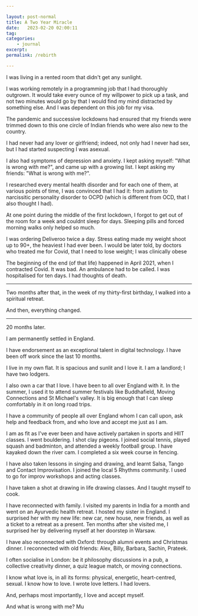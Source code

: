```yaml
---

layout: post-normal
title: A Two Year Miracle
date:   2023-02-20 02:00:11
tag: 
categories: 
    - journal
excerpt: 
permalink: /rebirth

---
```





I was living in a rented room that didn't get any sunlight.

I was working remotely in a programming job that I had thoroughly outgrown. It would take every ounce of my willpower to pick up a task, and not two minutes would go by that I would find my mind distracted by something else. And I was dependent on this job for my visa.

The pandemic and successive lockdowns had ensured that my friends were trimmed down to this one circle of Indian friends who were also new to the country. 

I had never had any lover or girlfriend; indeed, not only had I never had sex, but I had started suspecting I was asexual.

I also had symptoms of depression and anxiety. I kept asking myself: "What is wrong with me?", and came up with a growing list. I kept asking my friends: "What is wrong with me?". 

I researched every mental health disorder and for each one of them, at various points of time, I was convinced that I had it: from autism to narcissitic personality disorder to OCPD (which is different from OCD, that I also thought I had).

At one point during the middle of the first lockdown, I forgot to get out of the room for a week and couldnt sleep for days. Sleeping pills and forced morning walks only helped so much.   

I was ordering Deliveroo twice a day. Stress eating made my weight shoot up to 90+, the heaviest I had ever been. I would be later told, by doctors who treated me for Covid, that I need to lose weight; I was clinically obese

The beginning of the end (of that life) happened in April 2021, when I contracted Covid. It was bad. An ambulance had to be called. I was hospitalised for ten days.  I had thoughts of death. 


------

Two months after that, in the week of my thirty-first birthday, I walked into a spiritual retreat. 

And then, everything changed.

------


20 months later.

I am permanently settled in England. 

I have endorsement as an exceptional talent in digital technology. I have been off work since the last 10 months.

I live in my own flat. It is spacious and sunlit and I love it. I am a landlord; I have two lodgers. 

I also own a car that I love. I have been to all over England  with it. In the summer, I used it to attend summer festivals like Buddhafield, Moving Connections and St Michael's valley. It is big enough that I can sleep comfortably in it on long road trips.

I have a community of people all over England whom I can call upon, ask help and feedback from, and who love and accept me just as I am. 

I am as fit as I've ever been and have actively partaken in sports and HIIT classes. I went bouldering. I shot clay pigeons. I joined social tennis, played squash and badminton, and attended a weekly football group. I have kayaked down the river cam.  I completed a six week course in fencing. 

I have also taken lessons in singing and drawing, and learnt Salsa, Tango and Contact Improvisation. I joined the local 5 Rhythms community.  I used to go for improv workshops and acting classes. 

I have taken a shot at drawing in life drawing classes. And I taught myself to cook. 

I have reconnected with family. I visited my parents in India for a month and went on an Ayurvedic health retreat. I hosted my sister in England. I surprised her with my new life: new car, new house, new friends, as well as a ticket to a retreat as a present. Ten months after she visited me, I surprised her by delivering myself at her doorstep in Warsaw.

I have also reconnected with Oxford: through alumni events and Christmas dinner. I reconnected with old friends: Alex, Billy, Barbara, Sachin, Prateek.

I often socialise in London: be it philosophy discussions in a pub, a collective creativity dinner, a quiz league match, or moving connections. 

I know what love is, in all its forms: physical, energetic, heart-centred, sexual.  I know how to love. I wrote love letters. I had lovers. 

And, perhaps most importantly,  I love and accept myself.

And what is wrong with me? Mu



